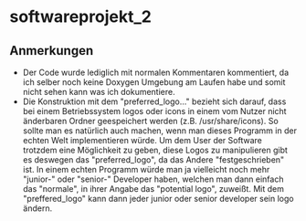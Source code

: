 # softwareprojekt_2

## Anmerkungen
- Der Code wurde lediglich mit normalen Kommentaren kommentiert, da ich selber noch keine Doxygen Umgebung am Laufen habe und somit nicht sehen kann was ich dokumentiere.
- Die Konstruktion mit dem "preferred_logo..." bezieht sich darauf, dass bei einem Betriebssystem logos oder icons in einem vom Nutzer nicht änderbaren Ordner geespeichert werden (z.B. /usr/share/icons). So sollte man es natürlich auch machen, wenn man dieses Programm in der echten Welt implementieren würde. Um dem User der Software trotzdem eine Möglichkeit zu geben, diese Logos zu manipulieren gibt es deswegen das "preferred_logo", da das Andere "festgeschrieben" ist. In einem echten Programm würde man ja vielleicht noch mehr "junior-" oder "senior-" Developer haben, welchen man dann einfach das "normale", in ihrer Angabe das "potential logo", zuweißt. Mit dem "preffered_logo" kann dann jeder junior oder senior developer sein logo ändern.